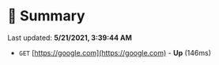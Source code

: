 # 📖 Summary
Last updated: **5/21/2021, 3:39:44 AM**

- `GET` [https://google.com](https://google.com) - **Up** (146ms)
